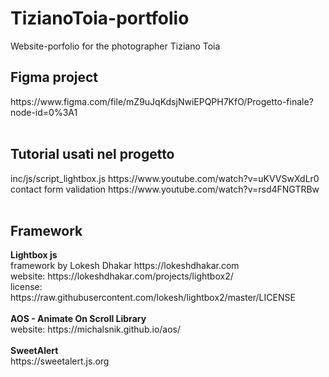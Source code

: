 # TizianoToia-portfolio
Website-porfolio for the photographer Tiziano Toia

<h2>Figma project</h2>
https://www.figma.com/file/mZ9uJqKdsjNwiEPQPH7KfO/Progetto-finale?node-id=0%3A1<br><br>

<h2>Tutorial usati nel progetto</h2>
inc/js/script_lightbox.js https://www.youtube.com/watch?v=uKVVSwXdLr0<br>
contact form validation https://www.youtube.com/watch?v=rsd4FNGTRBw<br><br>

<h2>Framework </h2>
<strong>Lightbox js</strong> <br>
framework by Lokesh Dhakar https://lokeshdhakar.com <br>
website: https://lokeshdhakar.com/projects/lightbox2/ <br>
license: https://raw.githubusercontent.com/lokesh/lightbox2/master/LICENSE<br><br>
<strong>AOS - Animate On Scroll Library</strong> <br>
website: https://michalsnik.github.io/aos/ <br><br>
<strong>SweetAlert</strong> <br>
https://sweetalert.js.org

